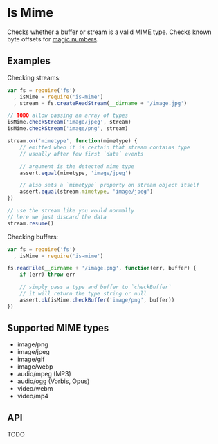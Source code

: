 # Is Mime

Checks whether a buffer or stream is a valid MIME type.
Checks known byte offsets for
[magic numbers](https://en.wikipedia.org/wiki/Magic_number_%28programming%29).

## Examples

Checking streams:

```js
var fs = require('fs')
  , isMime = require('is-mime')
  , stream = fs.createReadStream(__dirname + '/image.jpg')

// TODO allow passing an array of types
isMime.checkStream('image/jpeg', stream)
isMime.checkStream('image/png', stream)

stream.on('mimetype', function(mimetype) {
	// emitted when it is certain that stream contains type
	// usually after few first `data` events

	// argument is the detected mime type
	assert.equal(mimetype, 'image/jpeg')

	// also sets a `mimetype` property on stream object itself
	assert.equal(stream.mimetype, 'image/jpeg')
})

// use the stream like you would normally
// here we just discard the data
stream.resume()
```

Checking buffers:

```js
var fs = require('fs')
  , isMime = require('is-mime')

fs.readFile(__dirname + '/image.png', function(err, buffer) {
	if (err) throw err

	// simply pass a type and buffer to `checkBuffer`
	// it will return the type string or null
	assert.ok(isMime.checkBuffer('image/png', buffer))
})
```

## Supported MIME types

- image/png
- image/jpeg
- image/gif
- image/webp
- audio/mpeg (MP3)
- audio/ogg (Vorbis, Opus)
- video/webm
- video/mp4

## API

TODO
